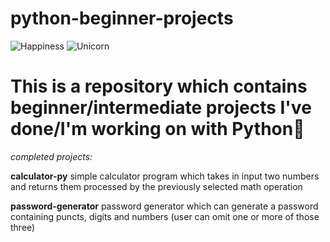 # python-beginner-projects

![Happiness](https://img.shields.io/badge/happiness-passing-brightgreen?style=flat-square&logo=appveyor)
![Unicorn](https://img.shields.io/badge/unicorn-passing-blue?style=flat-square&logo=appveyor)

# This is a repository which contains beginner/intermediate projects I've done/I'm working on with Python🐍

*completed projects:*

**calculator-py**
simple calculator program which takes in input two numbers and returns them processed by the previously selected math operation

**password-generator**
password generator which can generate a password containing puncts, digits and numbers (user can omit one or more of those three)

